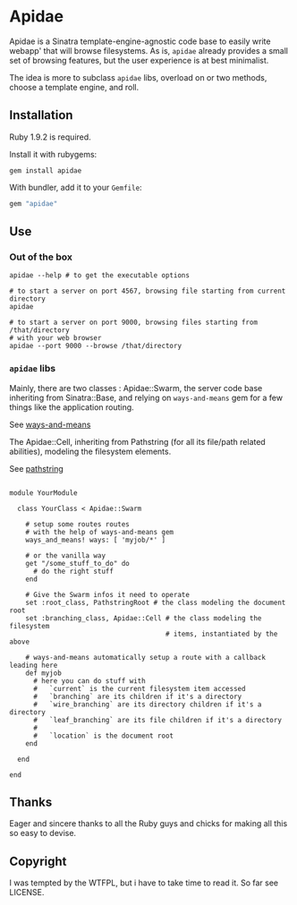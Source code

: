 # Apidae

Apidae is a Sinatra template-engine-agnostic code base to easily write webapp'
that will browse filesystems. As is, `apidae` already provides a small set of
browsing features, but the user experience is at best minimalist.

The idea is more to subclass `apidae` libs, overload on or two methods, choose a
template engine, and roll.

## Installation

Ruby 1.9.2 is required.

Install it with rubygems:

    gem install apidae

With bundler, add it to your `Gemfile`:

```ruby
gem "apidae"
```

## Use

### Out of the box

```
apidae --help # to get the executable options

# to start a server on port 4567, browsing file starting from current directory
apidae

# to start a server on port 9000, browsing files starting from /that/directory
# with your web browser
apidae --port 9000 --browse /that/directory

```

### `apidae` libs

Mainly, there are two classes : Apidae::Swarm, the server code base inheriting
from Sinatra::Base, and relying on `ways-and-means` gem for a few things like
the application routing.

See [ways-and-means](https://github.com/lacravate/ways-and-means)


The Apidae::Cell, inheriting from Pathstring (for all its file/path related
abilities), modeling the filesystem elements.

See [pathstring](https://github.com/lacravate/pathstring)

```

module YourModule

  class YourClass < Apidae::Swarm

    # setup some routes routes
    # with the help of ways-and-means gem
    ways_and_means! ways: [ 'myjob/*' ]

    # or the vanilla way
    get "/some_stuff_to_do" do
      # do the right stuff
    end

    # Give the Swarm infos it need to operate
    set :root_class, PathstringRoot # the class modeling the document root
    set :branching_class, Apidae::Cell # the class modeling the filesystem
                                       # items, instantiated by the above

    # ways-and-means automatically setup a route with a callback leading here
    def myjob
      # here you can do stuff with
      #   `current` is the current filesystem item accessed
      #   `branching` are its children if it's a directory
      #   `wire_branching` are its directory children if it's a directory
      #   `leaf_branching` are its file children if it's a directory
      #
      #   `location` is the document root
    end

  end

end

```

## Thanks

Eager and sincere thanks to all the Ruby guys and chicks for making all this so
easy to devise.

## Copyright

I was tempted by the WTFPL, but i have to take time to read it.
So far see LICENSE.
